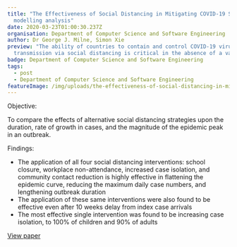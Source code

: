 ```yaml
---
title: "The Effectiveness of Social Distancing in Mitigating COVID-19 Spread: a
  modelling analysis"
date: 2020-03-23T01:00:30.237Z
organisation: Department of Computer Science and Software Engineering
author: Dr George J. Milne, Simon Xie
preview: "The ability of countries to contain and control COVID-19 virus
  transmission via social distancing is critical in the absence of a vaccine. "
badge: Department of Computer Science and Software Engineering
tags:
  - post
  - Department of Computer Science and Software Engineering
featureImage: /img/uploads/the-effectiveness-of-social-distancing-in-mitigating-covid-19-spread-a-modelling-analysis.jpeg
---
```

Objective: 

To compare the effects of alternative social distancing strategies upon the duration, rate of growth in cases, and the magnitude of the epidemic peak in an outbreak.

Findings:

* The application of all four social distancing interventions: school closure, workplace non-attendance, increased case isolation, and community contact reduction is highly effective in flattening the epidemic curve, reducing the maximum daily case numbers, and lengthening outbreak duration
* The application of these same interventions were also found to be effective even after 10 weeks delay from index case arrivals
* The most effective single intervention was found to be increasing case isolation, to 100% of children and 90% of adults

<a href="https://www.medrxiv.org/content/10.1101/2020.03.20.20040055v1" target="_blank">
View paper
</a>